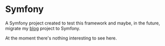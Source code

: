 # Symfony

A Symfony project created to test this framework and maybe, in the future, migrate my [blog](https://github.com/fjpalacios/blog) project to Symfony.

At the moment there's nothing interesting to see here.
